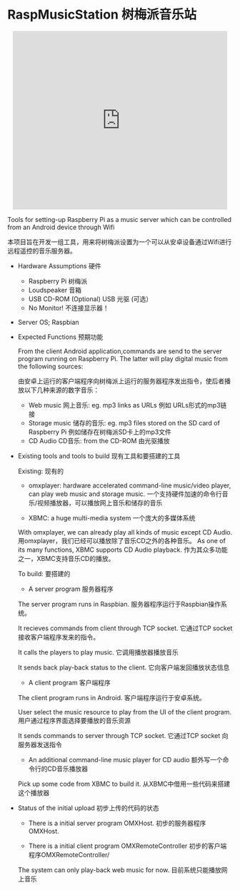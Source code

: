 ﻿RaspMusicStation 树梅派音乐站
================

<p align="center"><iframe style="width: 480px; height: 400px;" src="http://www.tudou.com/programs/view/html5embed.action?type=0&amp;code=UvhWlVNPgUs&amp;lcode=&amp;resourceId=63196561_06_05_99" height="240" width="320" allowfullscreen="true" frameborder="0" scrolling="no"></iframe></p>

Tools for setting-up Raspberry Pi as a music server which can be controlled from an Android device through Wifi

本项目旨在开发一组工具，用来将树梅派设置为一个可以从安卓设备通过Wifi进行远程遥控的音乐服务器。

* Hardware Assumptions 硬件

   - Raspberry Pi 树梅派
   - Loudspeaker 音箱
   - USB CD-ROM (Optional) USB 光驱 (可选）
   - No Monitor! 不连接显示器！

* Server OS; Raspbian

* Expected Functions 预期功能

   From the client Android application,commands are send to the server program running on Raspberry Pi. The latter will play digital music from the following sources:
   
   由安卓上运行的客户端程序向树梅派上运行的服务器程序发出指令，使后者播放以下几种来源的数字音乐：

   - Web music 网上音乐: eg. mp3 links as URLs 例如 URLs形式的mp3链接
   - Storage music 储存的音乐: eg. mp3 files stored on the SD card of Raspberry Pi 例如储存在树梅派SD卡上的mp3文件
   - CD Audio CD音乐: from the CD-ROM 由光驱播放

* Existing tools and tools to build 现有工具和要搭建的工具

  Existing: 现有的

  - omxplayer: hardware accelerated command-line music/video player, can play web music and storage music. 
               一个支持硬件加速的命令行音乐/视频播放器，可以播放网上音乐和储存的音乐

  - XBMC: a huge multi-media system
          一个庞大的多媒体系统

  With omxplayer, we can already play all kinds of music except CD Audio. 用omxplayer，我们已经可以播放除了音乐CD之外的各种音乐。
  As one of its many functions, XBMC supports CD Audio playback. 作为其众多功能之一，XBMC支持音乐CD的播放。

  To build: 要搭建的


  -  A server program 服务器程序

  The server program runs in Raspbian. 
  服务器程序运行于Raspbian操作系统。

  It recieves commands from client through TCP socket. 
  它通过TCP socket接收客户端程序发来的指令。

  It calls the players to play music.
  它调用播放器播放音乐

  It sends back play-back status to the client.
  它向客户端发回播放状态信息


  -  A client program 客户端程序
  
  The client program runs in Android.
  客户端程序运行于安卓系统。

  User select the music resource to play from the UI of the client program.
  用户通过程序界面选择要播放的音乐资源
  
  It sends commands to server through TCP socket. 
  它通过TCP socket 向服务器发送指令


  - An additional command-line music player for CD audio 额外写一个命令行的CD音乐播放器

  Pick up some code from XBMC to build it. 
  从XBMC中借用一些代码来搭建这个播放器


* Status of the initial upload 初步上传的代码的状态

  - There is a initial server program OMXHost. 
  初步的服务器程序OMXHost. 

  - There is a initial client program OMXRemoteController
  初步的客户端程序OMXRemoteController/

  The system can only play-back web music for now.
  目前系统只能播放网上音乐





  




